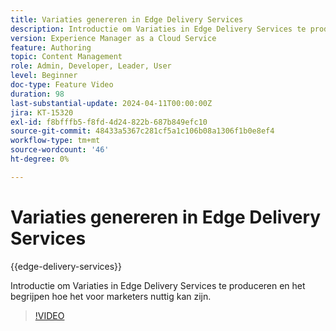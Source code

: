 ```yaml
---
title: Variaties genereren in Edge Delivery Services
description: Introductie om Variaties in Edge Delivery Services te produceren en het begrijpen hoe het voor marketers nuttig kan zijn.
version: Experience Manager as a Cloud Service
feature: Authoring
topic: Content Management
role: Admin, Developer, Leader, User
level: Beginner
doc-type: Feature Video
duration: 98
last-substantial-update: 2024-04-11T00:00:00Z
jira: KT-15320
exl-id: f8bfffb5-f8fd-4d24-822b-687b849efc10
source-git-commit: 48433a5367c281cf5a1c106b08a1306f1b0e8ef4
workflow-type: tm+mt
source-wordcount: '46'
ht-degree: 0%

---
```


# Variaties genereren in Edge Delivery Services

{{edge-delivery-services}}

Introductie om Variaties in Edge Delivery Services te produceren en het begrijpen hoe het voor marketers nuttig kan zijn.

>[!VIDEO](https://video.tv.adobe.com/v/3438560/?learn=on&captions=dut)
